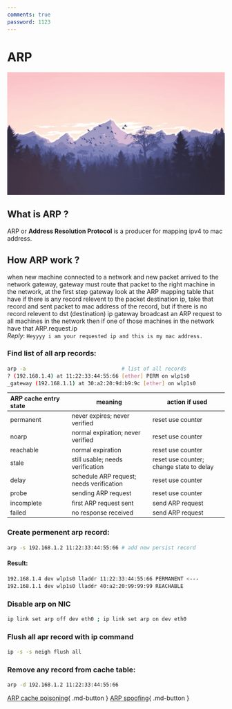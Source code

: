 ```yaml
---
comments: true
password: 1123
---
```


# ARP


  ![Image title](../../assets/background.png)

## What is ARP ?
ARP or __Address Resolution Protocol__ is a producer for mapping ipv4 to mac address.


## How ARP work ?
when new machine connected to a network and new packet arrived to the network gateway, gateway must route that packet to the right machine in the network, at the first step gateway look at the ARP mapping table that have if there is any record relevent to the packet destination ip, take that record and sent packet to mac address of the record, but if there is no record relevent to dst (destination) ip gateway broadcast an ARP request to all machines in the network then if one of those machines in the network have that ARP.request.ip <br> _Reply_: `Heyyyy i am your requested ip and this is my mac address. `

### Find list of all arp records:
```sh title="arp tool in linux"
arp -a                               # list of all records
? (192.168.1.4) at 11:22:33:44:55:66 [ether] PERM on wlp1s0
_gateway (192.168.1.1) at 30:a2:20:9d:b9:9c [ether] on wlp1s0
```


| ARP cache entry state &nbsp;&nbsp;&nbsp;&nbsp;&nbsp;&nbsp;&nbsp; |	meaning	 | action if used |
|:--------------------- |----------|----------------|
|permanent              |never expires; never verified    |reset use counter|
noarp                   |normal expiration; never verified|reset use counter
reachable               |normal expiration	              |reset use counter
stale                   |still usable; needs verification	|reset use counter; change state to delay
delay                   |schedule ARP request; needs verification|	reset use counter
probe                   |sending ARP request	            |reset use counter
incomplete              |first ARP request sent	          |send ARP request
failed                  |no response received	            |send ARP request


### Create permenent arp record:
```sh
arp -s 192.168.1.2 11:22:33:44:55:66 # add new persist record
```
#### Result:
```sh title="ip neigh"
192.168.1.4 dev wlp1s0 lladdr 11:22:33:44:55:66 PERMANENT <---
192.168.1.1 dev wlp1s0 lladdr 40:a2:20:99:99:99 REACHABLE
```

### Disable arp on NIC
```sh
ip link set arp off dev eth0 ; ip link set arp on dev eth0
```

### Flush all apr record with ip command
```sh
ip -s -s neigh flush all
```


### Remove any record from cache table:
```sh title="Remove record"
arp -d 192.168.1.2 11:22:33:44:55:66
```

[ARP cache poisoning](http://localhost:8000/security/attacks/arp-cache-poisoning/){ .md-button }
[ARP spoofing](http://localhost:8000/security/attacks/arp-spoofing/){ .md-button }
